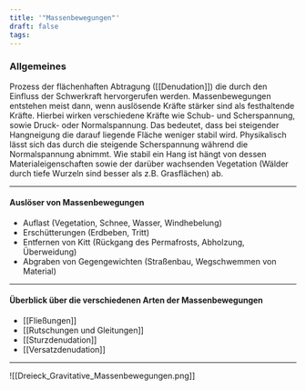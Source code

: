 ```yaml
---
title: '"Massenbewegungen"'
draft: false
tags:
---
```

### Allgemeines
Prozess der flächenhaften Abtragung ([[Denudation]]) die durch den Einfluss der Schwerkraft hervorgerufen werden. Massenbewegungen entstehen meist dann, wenn auslösende Kräfte stärker sind als festhaltende Kräfte. Hierbei wirken verschiedene Kräfte wie Schub- und Scherspannung, sowie Druck- oder Normalspannung.
Das bedeutet, dass bei steigender Hangneigung die darauf liegende Fläche weniger stabil wird. Physikalisch lässt sich das durch die steigende Scherspannung während die Normalspannung abnimmt.
Wie stabil ein Hang ist hängt von dessen Materialeigenschaften sowie der darüber wachsenden Vegetation (Wälder durch tiefe Wurzeln sind besser als z.B. Grasflächen) ab. 

---
#### Auslöser von Massenbewegungen
- Auflast (Vegetation, Schnee, Wasser, Windhebelung)
- Erschütterungen (Erdbeben, Tritt)
- Entfernen von Kitt (Rückgang des Permafrosts, Abholzung, Überweidung)
- Abgraben von Gegengewichten (Straßenbau, Wegschwemmen von Material)

---
#### Überblick über die verschiedenen Arten der Massenbewegungen
- [[Fließungen]]
- [[Rutschungen und Gleitungen]]
- [[Sturzdenudation]] 
- [[Versatzdenudation]]

---

![[Dreieck_Gravitative_Massenbewegungen.png]]